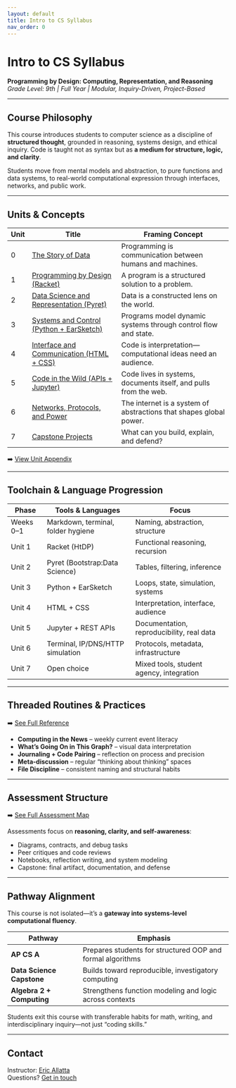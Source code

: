 ```yaml
---
layout: default
title: Intro to CS Syllabus
nav_order: 0
---
```


# Intro to CS Syllabus

**Programming by Design: Computing, Representation, and Reasoning**  
*Grade Level: 9th | Full Year | Modular, Inquiry-Driven, Project-Based*

---

## Course Philosophy

This course introduces students to computer science as a discipline of **structured thought**, grounded in reasoning, systems design, and ethical inquiry. Code is taught not as syntax but as **a medium for structure, logic, and clarity**.

Students move from mental models and abstraction, to pure functions and data systems, to real-world computational expression through interfaces, networks, and public work.

---

## Units & Concepts

| Unit | Title | Framing Concept |
|------|-------|-----------------|
| 0 | [The Story of Data](/intro-cs/unit-0-story-of-data.html) | Programming is communication between humans and machines. |
| 1 | [Programming by Design (Racket)](/intro-cs/unit-1-design-racket.html) | A program is a structured solution to a problem. |
| 2 | [Data Science and Representation (Pyret)](/intro-cs/unit-2-data-science-pyret.html) | Data is a constructed lens on the world. |
| 3 | [Systems and Control (Python + EarSketch)](/intro-cs/unit-3-systems-python.html) | Programs model dynamic systems through control flow and state. |
| 4 | [Interface and Communication (HTML + CSS)](/intro-cs/unit-4-interface-and-communication.html) | Code is interpretation—computational ideas need an audience. |
| 5 | [Code in the Wild (APIs + Jupyter)](/intro-cs/unit-5-code-in-the-wild.html) | Code lives in systems, documents itself, and pulls from the web. |
| 6 | [Networks, Protocols, and Power](/intro-cs/unit-6-networks-protocols-power.html) | The internet is a system of abstractions that shapes global power. |
| 7 | [Capstone Projects](/intro-cs/unit-7-capstone.html) | What can you build, explain, and defend? |

➡️ [View Unit Appendix](/intro_cs/syllabus_appendix.html)

---

## Toolchain & Language Progression

| Phase | Tools & Languages | Focus |
|-------|------------------|-------|
| Weeks 0–1 | Markdown, terminal, folder hygiene | Naming, abstraction, structure |
| Unit 1 | Racket (HtDP) | Functional reasoning, recursion |
| Unit 2 | Pyret (Bootstrap:Data Science) | Tables, filtering, inference |
| Unit 3 | Python + EarSketch | Loops, state, simulation, systems |
| Unit 4 | HTML + CSS | Interpretation, interface, audience |
| Unit 5 | Jupyter + REST APIs | Documentation, reproducibility, real data |
| Unit 6 | Terminal, IP/DNS/HTTP simulation | Protocols, metadata, infrastructure |
| Unit 7 | Open choice | Mixed tools, student agency, integration |

---

## Threaded Routines & Practices

➡️ [See Full Reference](/intro_cs/intro_cs_routines_and_threads.md)

- **Computing in the News** – weekly current event literacy
- **What’s Going On in This Graph?** – visual data interpretation
- **Journaling + Code Pairing** – reflection on process and precision
- **Meta-discussion** – regular “thinking about thinking” spaces
- **File Discipline** – consistent naming and structural habits

---

## Assessment Structure

➡️ [See Full Assessment Map](/intro_cs/intro_cs_assessment_map.md)

Assessments focus on **reasoning, clarity, and self-awareness**:
- Diagrams, contracts, and debug tasks
- Peer critiques and code reviews
- Notebooks, reflection writing, and system modeling
- Capstone: final artifact, documentation, and defense

---

## Pathway Alignment

This course is not isolated—it’s a **gateway into systems-level computational fluency**.

| Pathway | Emphasis |
|---------|----------|
| **AP CS A** | Prepares students for structured OOP and formal algorithms |
| **Data Science Capstone** | Builds toward reproducible, investigatory computing |
| **Algebra 2 + Computing** | Strengthens function modeling and logic across contexts |

Students exit this course with transferable habits for math, writing, and interdisciplinary inquiry—not just “coding skills.”

---

## Contact

Instructor: [Eric Allatta](https://mrallatta.github.io/teaching-portfolio/)  
Questions? [Get in touch](https://mrallatta.github.io/teaching-portfolio/contact/)

